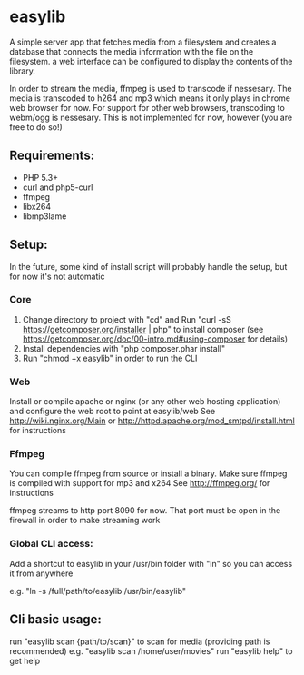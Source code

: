 easylib
============

A simple server app that fetches media from a filesystem and creates a database that connects the media information
with the file on the filesystem. a web interface can be configured to display the contents of the library.

In order to stream the media, ffmpeg is used to transcode if nessesary. The media is transcoded to h264 and mp3
which means it only plays in chrome web browser for now. For support for other web browsers, transcoding to
webm/ogg is nessesary. This is not implemented for now, however (you are free to do so!)

Requirements:
------------

* PHP 5.3+
* curl and php5-curl
* ffmpeg
* libx264
* libmp3lame

Setup:
-----

In the future, some kind of install script will probably handle the setup, but for now it's not automatic

### Core ###

1. Change directory to project with "cd" and Run "curl -sS https://getcomposer.org/installer | php" to install composer
(see https://getcomposer.org/doc/00-intro.md#using-composer for details)
2. Install dependencies with "php composer.phar install"
3. Run "chmod +x easylib" in order to run the CLI

### Web ###

Install or compile apache or nginx (or any other web hosting application) and configure the web root to point at
easylib/web
See http://wiki.nginx.org/Main or http://httpd.apache.org/mod_smtpd/install.html for instructions

### Ffmpeg ###

You can compile ffmpeg from source or install a binary.
Make sure ffmpeg is compiled with support for mp3 and x264
See http://ffmpeg.org/ for instructions

ffmpeg streams to http port 8090 for now. That port must be open in the firewall in order to make streaming work

### Global CLI access: ###

Add a shortcut to easylib in your /usr/bin folder with "ln" so you can access it from anywhere

e.g. "ln -s /full/path/to/easylib /usr/bin/easylib"

Cli basic usage:
-----------

run "easylib scan {path/to/scan}" to scan for media (providing path is recommended)
e.g. "easylib scan /home/user/movies"
run "easylib help" to get help
